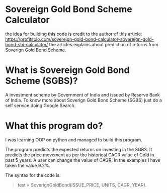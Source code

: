 # Sovereign Gold Bond Scheme Calculator

the idea for building this code is credit to the author of this article:
https://profitsolo.com/sovereign-gold-bond-calculator-sovereign-gold-bond-sbi-calculator/
the articles explains about prediction of returns from Soverign Gold Bond Scheme.
# What is Sovereign Gold Bond Scheme (SGBS)?
A investment scheme by Government of India and issued by Reserve Bank of India. To know more about Soverign Gold Bond Scheme (SGBS) just do a self service doing Google Search.

# What this program do?
I was learning OOP on python and managed to build this program. 

The program predicts the expected returns on investing in the SGBS. It predicts the price movement as per the historical CAGR value of Gold in past 5 years.
A user can change the value of CAGR. In the examples I have taken the value 9.2%.

The syntax for the code is:
> test = SoverignGoldBond(ISSUE_PRICE, UNITS, CAGR, YEAR).
